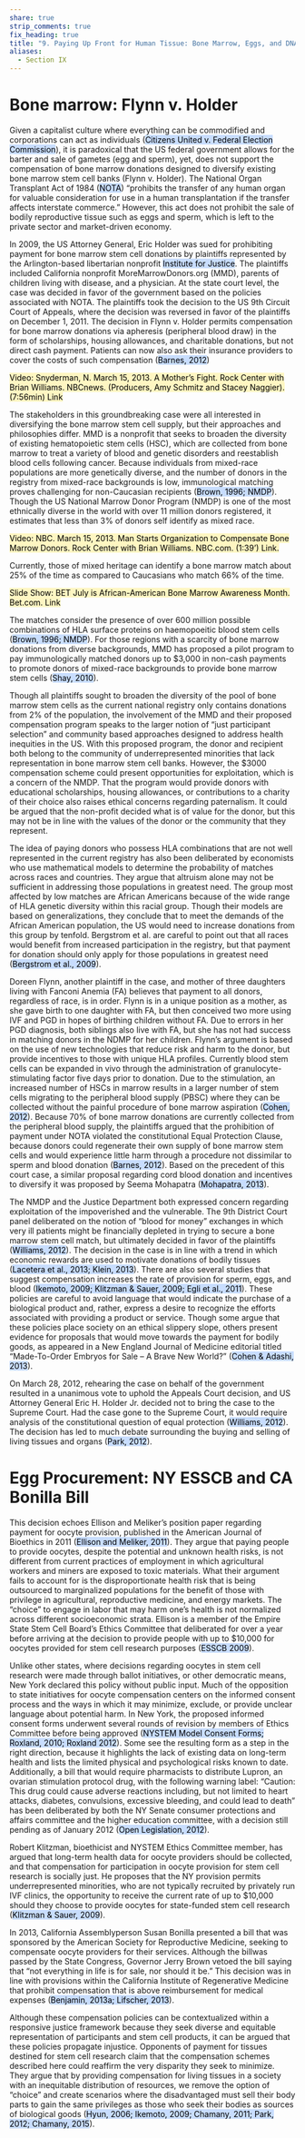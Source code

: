 ```yaml
---
share: true
strip_comments: true
fix_heading: true
title: "9. Paying Up Front for Human Tissue: Bone Marrow, Eggs, and DNA"
aliases:
  - Section IX
---
```


# Bone marrow: Flynn v. Holder

Given a capitalist culture where everything can be commodified and corporations can act as individuals (<mark style="background: #ADCCFFA6;">Citizens United v. Federal Election Commission</mark>), it is paradoxical that the US federal government allows for the barter and sale of gametes (egg and sperm), yet, does not support the compensation of bone marrow  donations designed to diversify existing bone marrow stem cell banks (Flynn v. Holder). The National Organ Transplant Act of 1984 (<mark style="background: #ADCCFFA6;">NOTA</mark>) “prohibits the transfer of any human organ for valuable consideration for use in a human transplantation if the transfer affects interstate commerce.” However, this act does not prohibit the sale of bodily reproductive tissue such as eggs and sperm, which is left to the private sector and market-driven economy.

In 2009, the US Attorney General, Eric Holder was sued for prohibiting payment for bone marrow stem cell donations by plaintiffs represented by the Arlington-based libertarian nonprofit <mark style="background: #ADCCFFA6;">Institute for Justice</mark>. The plaintiffs included California nonprofit MoreMarrowDonors.org (MMD), parents of children living with disease, and a physician. At the state court level, the case was decided in favor of the government based on the policies associated with NOTA. The plaintiffs took the decision to the US 9th Circuit Court of Appeals, where the decision was reversed in favor of the plaintiffs on December 1, 2011. The decision in Flynn v. Holder permits compensation for bone marrow donations via apheresis (peripheral blood draw) in the form of scholarships, housing allowances, and charitable donations, but not direct cash payment. Patients can now also ask their insurance providers to cover the costs of such compensation (<mark style="background: #ADCCFFA6;">Barnes, 2012</mark>)

<mark style="background: #FFF3A3A6;">Video: Snyderman, N. March 15, 2013. A Mother’s Fight. Rock Center with Brian Williams. NBCnews. (Producers, Amy Schmitz and Stacey Naggier).(7:56min) Link</mark>

The stakeholders in this groundbreaking case were all interested in diversifying the bone marrow stem cell supply, but their approaches and philosophies differ. MMD is a nonprofit that seeks to broaden the diversity of existing hematopoietic stem cells (HSC), which are collected from bone marrow to treat a variety of blood and genetic disorders and reestablish blood cells following cancer. Because individuals from mixed-race populations are more genetically diverse, and the number of donors in the registry from mixed-race backgrounds is low, immunological matching proves challenging for non-Caucasian recipients (<mark style="background: #ADCCFFA6;">Brown, 1996; NMDP</mark>). Though the US National Marrow Donor Program (NMDP) is one of the most ethnically diverse in the world with over 11 million donors registered, it estimates that less than 3% of donors self identify as mixed race.

<mark style="background: #FFF3A3A6;">Video: NBC. March 15, 2013. Man Starts Organization to Compensate Bone Marrow Donors. Rock Center with Brian Williams. NBC.com. (1:39’) Link.</mark>

Currently, those of mixed heritage can identify a bone marrow match about 25% of the time as compared to Caucasians who match 66% of the time.

<mark style="background: #FFF3A3A6;">Slide Show: BET July is African-American Bone Marrow Awareness Month. Bet.com. Link</mark>

The matches consider the presence of over 600 million possible combinations of HLA surface proteins on haemopoeitic blood stem cells (<mark style="background: #ADCCFFA6;">Brown, 1996; NMDP</mark>). For those regions with a scarcity of bone marrow donations from diverse backgrounds, MMD has proposed a pilot program to pay immunologically matched donors up to $3,000 in non-cash payments to promote donors of mixed-race backgrounds to provide bone marrow stem cells (<mark style="background: #ADCCFFA6;">Shay, 2010</mark>).

Though all plaintiffs sought to broaden the diversity of the pool of bone marrow stem cells as the current national registry only contains donations from 2% of the population, the involvement of the MMD and their proposed compensation program speaks to the larger notion of “just participant selection” and community based approaches designed to address health inequities in the US. With this proposed program, the donor and recipient both belong to the community of underrepresented minorities that lack representation in bone marrow stem cell banks. However, the $3000 compensation scheme could present opportunities for exploitation, which is a concern of the NMDP. That the program would provide donors with educational scholarships, housing allowances, or contributions to a charity of their choice also raises ethical concerns regarding paternalism. It could be argued that the non-profit decided what is of value for the donor, but this may not be in line with the values of the donor or the community that they represent.

The idea of paying donors who possess HLA combinations that are not well represented in the current registry has also been deliberated by economists who use mathematical models to determine the probability of matches across races and countries. They argue that altruism alone may not be sufficient in addressing those populations in greatest need. The group most affected by low matches are African Americans because of the wide range of HLA genetic diversity within this racial group. Though their models are based on generalizations, they conclude that to meet the demands of the African American population, the US would need to increase donations from this group by tenfold. Bergstrom et al. are careful to point out that all races would benefit from increased participation in the registry, but that payment for donation should only apply for those populations in greatest need (<mark style="background: #ADCCFFA6;">Bergstrom et al., 2009</mark>).

Doreen Flynn, another plaintiff in the case, and mother of three daughters living with Fanconi Anemia (FA) believes that payment to all donors, regardless of race, is in order. Flynn is in a unique position as a mother, as she gave birth to one daughter with FA, but then conceived two more using IVF and PGD in hopes of birthing children without FA. Due to errors in her PGD diagnosis, both siblings also live with FA, but she has not had success in matching donors in the NDMP for her children. Flynn’s argument is based on the use of new technologies that reduce risk and harm to the donor, but provide incentives to those with unique HLA profiles. Currently blood stem cells can be expanded in vivo through the administration of granulocyte-stimulating factor five days prior to donation. Due to the stimulation, an increased number of HSCs in marrow results in a larger number of stem cells migrating to the peripheral blood supply (PBSC) where they can be collected without the painful procedure of bone marrow aspiration (<mark style="background: #ADCCFFA6;">Cohen, 2012</mark>). Because 70% of bone marrow donations are currently collected from the peripheral blood supply, the plaintiffs argued that the prohibition of payment under NOTA violated the constitutional Equal Protection Clause, because donors could regenerate their own supply of bone marrow stem cells and would experience little harm through a procedure not dissimilar to sperm and blood donation (<mark style="background: #ADCCFFA6;">Barnes, 2012</mark>). Based on the precedent of this court case, a similar proposal regarding cord blood donation and incentives to diversify it was proposed by Seema Mohapatra (<mark style="background: #ADCCFFA6;">Mohapatra, 2013</mark>).

The NMDP and the Justice Department both expressed concern regarding exploitation of the impoverished and the vulnerable. The 9th District Court panel deliberated on the notion of “blood for money” exchanges in which very ill patients might be financially depleted in trying to secure a bone marrow stem cell match, but ultimately decided in favor of the plaintiffs (<mark style="background: #ADCCFFA6;">Williams, 2012</mark>). The decision in the case is in line with a trend in which economic rewards are used to motivate donations of bodily tissues (<mark style="background: #ADCCFFA6;">Lacetera et al., 2013; Klein, 2013</mark>). There are also several studies that suggest compensation increases the rate of provision for sperm, eggs, and blood (<mark style="background: #ADCCFFA6;">Ikemoto, 2009; Klitzman & Sauer, 2009; Egli et al., 2011</mark>). These policies are careful to avoid language that would indicate the purchase of a biological product and, rather, express a desire to recognize the efforts associated with providing a product or service. Though some argue that these policies place society on an ethical slippery slope, others present evidence for proposals that would move towards the payment for bodily goods, as appeared in a New England Journal of Medicine editorial titled “Made-To-Order Embryos for Sale – A Brave New World?” (<mark style="background: #ADCCFFA6;">Cohen & Adashi, 2013</mark>).

On March 28, 2012, rehearing the case on behalf of the government resulted in a unanimous vote to uphold the Appeals Court decision, and US Attorney General Eric H. Holder Jr. decided not to bring the case to the Supreme Court. Had the case gone to the Supreme Court, it would require analysis of the constitutional question of equal protection (<mark style="background: #ADCCFFA6;">Williams, 2012</mark>). The decision has led to much debate surrounding the buying and selling of living tissues and organs (<mark style="background: #ADCCFFA6;">Park, 2012</mark>).

# Egg Procurement: NY ESSCB and CA Bonilla Bill

This decision echoes Ellison and Meliker’s position paper regarding payment for oocyte provision, published in the American Journal of Bioethics in 2011 (<mark style="background: #ADCCFFA6;">Ellison and Meliker, 2011</mark>). They argue that paying people to provide oocytes, despite the potential and unknown health risks, is not different from current practices of employment in which agricultural workers and miners are exposed to toxic materials. What their argument fails to account for is the disproportionate health risk that is being outsourced to marginalized populations for the benefit of those with privilege in agricultural, reproductive medicine, and energy markets. The “choice” to engage in labor that may harm one’s health is not normalized across different socioeconomic strata. Ellison is a member of the Empire State Stem Cell Board’s Ethics Committee that deliberated for over a year before arriving at the decision to provide people with up to $10,000 for oocytes provided for stem cell research purposes (<mark style="background: #ADCCFFA6;">ESSCB 2009</mark>).

Unlike other states, where decisions regarding oocytes in stem cell research were made through ballot initiatives, or other democratic means, New York declared this policy without public input. Much of the opposition to state initiatives for oocyte compensation centers on the informed consent process and the ways in which it may minimize, exclude, or provide unclear language about potential harm. In New York, the proposed informed consent forms underwent several rounds of revision by members of Ethics Committee before being approved (<mark style="background: #ADCCFFA6;">NYSTEM Model Consent Forms; Roxland, 2010; Roxland 2012</mark>). Some see the resulting form as a step in the right direction, because it highlights the lack of existing data on long-term health and lists the limited physical and psychological risks known to date. Additionally, a bill that would require pharmacists to distribute Lupron, an ovarian stimulation protocol drug, with the following warning label: “Caution: This drug could cause adverse reactions including, but not limited to heart attacks, diabetes, convulsions, excessive bleeding, and could lead to death” has been deliberated by both the NY Senate consumer protections and affairs committee and the higher education committee, with a decision still pending as of January 2012 (<mark style="background: #ADCCFFA6;">Open Legislation, 2012</mark>).

Robert Klitzman, bioethicist and NYSTEM Ethics Committee member, has argued that long-term health data for oocyte providers should be collected, and that compensation for participation in oocyte provision for stem cell research is socially just. He proposes that the NY provision permits underrepresented minorities, who are not typically recruited by privately run IVF clinics, the opportunity to receive the current rate of up to $10,000 should they choose to provide oocytes for state-funded stem cell research (<mark style="background: #ADCCFFA6;">Klitzman & Sauer, 2009</mark>).

In 2013, California Assemblyperson Susan Bonilla presented a bill that was sponsored by the American Society for Reproductive Medicine, seeking to compensate oocyte providers for their services. Although the billwas passed by the State Congress, Governor Jerry Brown vetoed the bill saying that “not everything in life is for sale, nor should it be.” This decision was in line with provisions within the California Institute of Regenerative Medicine that prohibit compensation that is above reimbursement for medical expenses (<mark style="background: #ADCCFFA6;">Benjamin, 2013a; Lifscher, 2013</mark>).

Although these compensation policies can be contextualized within a responsive justice framework because they seek diverse and equitable representation of participants and stem cell products, it can be argued that these policies propagate injustice. Opponents of payment for tissues destined for stem cell research claim that the compensation schemes described here could reaffirm the very disparity they seek to minimize. They argue that by providing compensation for living tissues in a society with an inequitable distribution of resources, we remove the option of “choice” and create scenarios where the disadvantaged must sell their body parts to gain the same privileges as those who seek their bodies as sources of biological goods (<mark style="background: #ADCCFFA6;">Hyun, 2006; Ikemoto, 2009; Chamany, 2011; Park, 2012; Chamany, 2015</mark>).